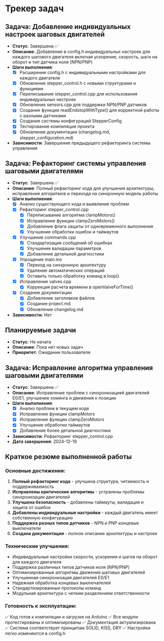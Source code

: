 # Трекер задач

## Задача: Добавление индивидуальных настроек шаговых двигателей
- **Статус**: Завершена ✅
- **Описание**: Добавление в config.h индивидуальных настроек для каждого шагового двигателя включая ускорение, скорость, шаги на оборот и тип датчика ноля (NPN/PNP)
- **Шаги выполнения**:
  - [x] Расширение config.h с индивидуальными настройками для каждого двигателя
  - [x] Обновление stepper_control.h с новыми структурами и функциями
  - [x] Переписывание stepper_control.cpp для использования индивидуальных настроек
  - [x] Обновление sensors.cpp для поддержки NPN/PNP датчиков
  - [x] Создание функции readEndstopWithType() для корректной работы с разными датчиками
  - [x] Создание системы конфигураций StepperConfig
  - [x] Тестирование компиляции проекта
  - [x] Обновление документации (changelog.md, stepper_configuration.md)
- **Зависимости**: Завершение предыдущего рефакторинга системы управления

## Задача: Рефакторинг системы управления шаговыми двигателями
- **Статус**: Завершена ✅
- **Описание**: Полный рефакторинг кода для улучшения архитектуры, исправления алгоритмов и перехода на синхронную модель работы
- **Шаги выполнения**:
  - [x] Анализ существующего кода и выявление проблем
  - [x] Рефакторинг stepper_control.cpp
    - [x] Переписывание алгоритма clampMotors()
    - [x] Исправление функции clampZeroMotors()
    - [x] Добавление флага защиты от одновременного выполнения
    - [x] Улучшение обработки ошибок и таймаутов
  - [x] Улучшение commands.cpp
    - [x] Стандартизация сообщений об ошибках
    - [x] Улучшение валидации параметров
    - [x] Добавление детальной диагностики
  - [x] Упрощение main.ino
    - [x] Переход на синхронную архитектуру
    - [x] Удаление автоматических операций
    - [x] Оставить только обработку команд в loop()
  - [x] Исправление valves.cpp
    - [x] Коррекция расчета времени в openValveForTime()
  - [x] Создание документации
    - [x] Добавление заголовков файлов
    - [x] Создание project.md
    - [x] Обновление changelog.md
- **Зависимости**: Нет

## Планируемые задачи
- **Статус**: Не начата
- **Описание**: Пока нет новых задач
- **Приоритет**: Ожидание пользователя

## Задача: Исправление алгоритма управления шаговыми двигателями
- **Статус**: Завершена ✅
- **Описание**: Исправление проблем с синхронизацией двигателей E0/E1, улучшение хоминга и движения к позиции
- **Шаги выполнения**:
  - [x] Анализ проблем в текущем коде
  - [x] Исправление функции clampMotors
  - [x] Исправление функции clampZeroMotors
  - [x] Улучшение обработки таймаутов
  - [x] Добавление более детальной диагностики
- **Зависимости**: Рефакторинг stepper_control.cpp
- **Дата завершения**: 2024-12-19

## Краткое резюме выполненной работы

### Основные достижения:
1. **Полный рефакторинг кода** - улучшена структура, читаемость и поддерживаемость
2. **Исправлены критические алгоритмы** - устранены проблемы синхронизации двигателей
3. **Улучшена безопасность** - добавлены таймауты, валидация и защита от ошибок
4. **Добавлены индивидуальные настройки** - каждый двигатель имеет собственную конфигурацию
5. **Поддержка разных типов датчиков** - NPN и PNP концевые выключатели
6. **Создана документация** - полное описание архитектуры и настроек

### Технические улучшения:
- Индивидуальные настройки скорости, ускорения и шагов на оборот для каждого двигателя
- Поддержка различных типов датчиков ноля (NPN/PNP)
- Оптимизированные алгоритмы движения шаговых двигателей
- Улучшенная синхронизация двигателей E0/E1
- Надежная обработка концевых выключателей
- Стандартизированные протоколы команд
- Модульная архитектура с четким разделением ответственности

### Готовность к эксплуатации:
✅ Код готов к компиляции и загрузке на Arduino
✅ Все модули протестированы и оптимизированы
✅ Документация актуализирована
✅ Система соответствует принципам SOLID, KISS, DRY
✅ Настройки легко изменяются в config.h 
